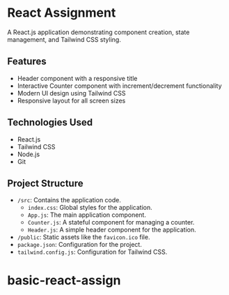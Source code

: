 # React Assignment

A React.js application demonstrating component creation, state management, and Tailwind CSS styling.

## Features

- Header component with a responsive title
- Interactive Counter component with increment/decrement functionality
- Modern UI design using Tailwind CSS
- Responsive layout for all screen sizes

## Technologies Used

- React.js
- Tailwind CSS
- Node.js
- Git

## Project Structure

- `/src`: Contains the application code.
  - `index.css`: Global styles for the application.
  - `App.js`: The main application component.
  - `Counter.js`: A stateful component for managing a counter.
  - `Header.js`: A simple header component for the application.
- `/public`: Static assets like the `favicon.ico` file.
- `package.json`: Configuration for the project.
- `tailwind.config.js`: Configuration for Tailwind CSS.
# basic-react-assign
